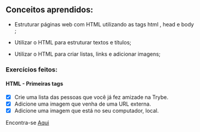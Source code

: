 ## Conceitos aprendidos:

* Estruturar páginas web com HTML utilizando as tags html , head e body ;

* Utilizar o HTML para estruturar textos e títulos;

* Utilizar o HTML para criar listas, links e adicionar imagens;


### Exercícios feitos:
#### HTML - Primeiras tags
- [X] Crie uma lista das pessoas que você já fez amizade na Trybe.
- [X] Adicione uma imagem que venha de uma URL externa.
- [X] Adicione uma imagem que está no seu computador, local.

Encontra-se [Aqui](https://github.com/andremarquezz/trybe-exercicios/blob/main/Fundamentos-Desenvolvimento-Web/bloco-3-introducao-a-html-e-css/dia-1-html-css-estruturas-de-pagina/index.html)
